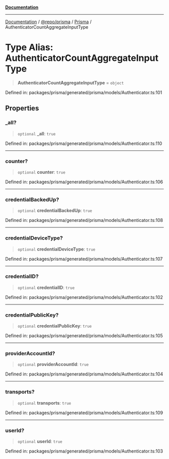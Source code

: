 [**Documentation**](../../../../../README.md)

***

[Documentation](../../../../../README.md) / [@repo/prisma](../../../README.md) / [Prisma](../README.md) / AuthenticatorCountAggregateInputType

# Type Alias: AuthenticatorCountAggregateInputType

> **AuthenticatorCountAggregateInputType** = `object`

Defined in: packages/prisma/generated/prisma/models/Authenticator.ts:101

## Properties

### \_all?

> `optional` **\_all**: `true`

Defined in: packages/prisma/generated/prisma/models/Authenticator.ts:110

***

### counter?

> `optional` **counter**: `true`

Defined in: packages/prisma/generated/prisma/models/Authenticator.ts:106

***

### credentialBackedUp?

> `optional` **credentialBackedUp**: `true`

Defined in: packages/prisma/generated/prisma/models/Authenticator.ts:108

***

### credentialDeviceType?

> `optional` **credentialDeviceType**: `true`

Defined in: packages/prisma/generated/prisma/models/Authenticator.ts:107

***

### credentialID?

> `optional` **credentialID**: `true`

Defined in: packages/prisma/generated/prisma/models/Authenticator.ts:102

***

### credentialPublicKey?

> `optional` **credentialPublicKey**: `true`

Defined in: packages/prisma/generated/prisma/models/Authenticator.ts:105

***

### providerAccountId?

> `optional` **providerAccountId**: `true`

Defined in: packages/prisma/generated/prisma/models/Authenticator.ts:104

***

### transports?

> `optional` **transports**: `true`

Defined in: packages/prisma/generated/prisma/models/Authenticator.ts:109

***

### userId?

> `optional` **userId**: `true`

Defined in: packages/prisma/generated/prisma/models/Authenticator.ts:103
